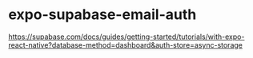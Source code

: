 # expo-supabase-email-auth

https://supabase.com/docs/guides/getting-started/tutorials/with-expo-react-native?database-method=dashboard&auth-store=async-storage

